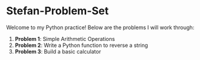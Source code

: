 # Stefan-Problem-Set

Welcome to my Python practice! Below are the problems I will work through:

1. **Problem 1**: Simple Arithmetic Operations
2. **Problem 2**: Write a Python function to reverse a string
3. **Problem 3**: Build a basic calculator
